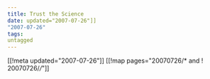 ```yaml
---
title: Trust the Science
date: updated="2007-07-26"]]
"2007-07-26"
tags:
untagged
---
```

[[!meta updated="2007-07-26"]]
[[!map pages="20070726/* and ! 20070726/*/*"]]
